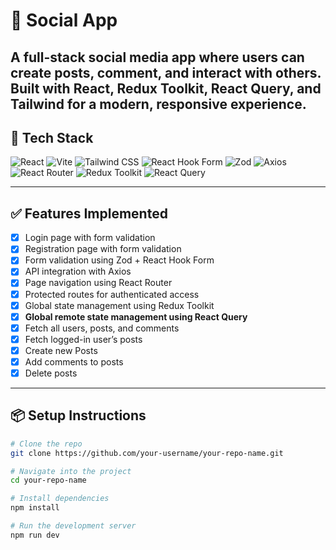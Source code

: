 # 🚀 Social App
A full-stack social media app where users can create posts, comment, and interact with others.
Built with React, Redux Toolkit, React Query, and Tailwind for a modern, responsive experience.
---

## 🔧 Tech Stack

![React](https://img.shields.io/badge/React-20232A?style=for-the-badge&logo=react&logoColor=61DAFB)
![Vite](https://img.shields.io/badge/Vite-646CFF?style=for-the-badge&logo=vite&logoColor=FFD62E)
![Tailwind CSS](https://img.shields.io/badge/TailwindCSS-06B6D4?style=for-the-badge&logo=tailwind-css&logoColor=white)
![React Hook Form](https://img.shields.io/badge/React_Hook_Form-EC5990?style=for-the-badge&logo=reacthookform&logoColor=white)
![Zod](https://img.shields.io/badge/Zod-181717?style=for-the-badge&logoColor=white)
![Axios](https://img.shields.io/badge/Axios-5A29E4?style=for-the-badge)
![React Router](https://img.shields.io/badge/React_Router-CA4245?style=for-the-badge&logo=react-router&logoColor=white)
![Redux Toolkit](https://img.shields.io/badge/Redux_Toolkit-764ABC?style=for-the-badge&logo=redux&logoColor=white)
![React Query](https://img.shields.io/badge/React_Query-FF4154?style=for-the-badge&logo=react-query&logoColor=white)

---

## ✅ Features Implemented

- [x] Login page with form validation  
- [x] Registration page with form validation  
- [x] Form validation using Zod + React Hook Form  
- [x] API integration with Axios  
- [x] Page navigation using React Router  
- [x] Protected routes for authenticated access  
- [x] Global state management using Redux Toolkit  
- [x] **Global remote state management using React Query**  
- [x] Fetch all users, posts, and comments  
- [x] Fetch logged-in user’s posts  
- [x] Create new Posts
- [x] Add comments to posts  
- [x] Delete posts  

---

## 📦 Setup Instructions

```bash
# Clone the repo
git clone https://github.com/your-username/your-repo-name.git

# Navigate into the project
cd your-repo-name

# Install dependencies
npm install

# Run the development server
npm run dev
